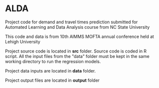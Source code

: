 # ALDA
Project code for demand and travel times prediction submitted for Automated Learning and Data Analysis course from NC State University

This code and data is from 10th AIMMS MOFTA annual conference held at Lehigh University

Project source code is located in **src** folder.  Source code is coded in R script. All the input files from the "data" folder must be kept in the same working directory to run the regression models. 

Project data inputs are located in **data** folder.

Project output files are located in **output** folder
